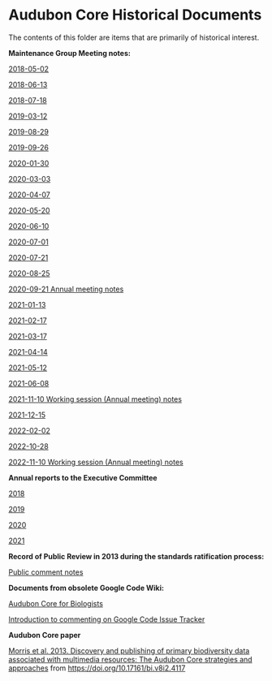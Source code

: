 # Audubon Core Historical Documents

The contents of this folder are items that are primarily of historical interest.

**Maintenance Group Meeting notes:**

[2018-05-02](2018-05-02-hangout-notes.pdf)

[2018-06-13](2018-06-13-hangout-notes.pdf)

[2018-07-18](2018-07-18-hangout-notes.pdf)

[2019-03-12](2019-03-12-hangout-notes.pdf)

[2019-08-29](2019-08-29-meeting-notes.pdf)

[2019-09-26](2019-09-26-meeting-notes.pdf)

[2020-01-30](2020-01-30-meeting-notes.pdf)

[2020-03-03](2020-03-03-meeting-notes.pdf)

[2020-04-07](2020-04-07-meeting-notes.pdf)

[2020-05-20](2020-05-20-meeting-notes.pdf)

[2020-06-10](2020-06-10-meeting-notes.pdf)

[2020-07-01](2020-07-01-meeting-notes.pdf)

[2020-07-21](2020-07-21-meeting-notes.pdf)

[2020-08-25](2020-05-25-meeting-notes.pdf)

[2020-09-21 Annual meeting notes](2020-09-21-annual-meeting-notes.pdf)

[2021-01-13](2021-01-13-meeting-notes.pdf)

[2021-02-17](2021-02-17-meeting-notes.pdf)

[2021-03-17](2021-03-17-meeting-notes.pdf)

[2021-04-14](2021-04-14-meeting-notes.pdf)

[2021-05-12](2021-05-12-meeting-notes.pdf)

[2021-06-08](2021-06-08-meeting-notes.pdf)

[2021-11-10 Working session (Annual meeting) notes](2021-11-10-working-session-notes.pdf)

[2021-12-15](2021-12-15-meeting-notes.pdf)

[2022-02-02](2022-02-02-meeting-notes.pdf)

[2022-10-28](2022-10-28-meeting-notes.pdf)

[2022-11-10 Working session (Annual meeting) notes](2022-11-10-working-session-notes.pdf)

**Annual reports to the Executive Committee**

[2018](ac-2018-annual-report.md)

[2019](ac-2019-annual-report.md)

[2020](ac-2020-annual-report.pdf)

[2021](ac-2021-annual-report.md)

**Record of Public Review in 2013 during the standards ratification process:**

[Public comment notes](RecordOfPublicReview.md)


**Documents from obsolete Google Code Wiki:**

[Audubon Core for Biologists](wiki/AC_ForBiologists.wiki)

[Introduction to commenting on Google Code Issue Tracker](wiki/AboutIssueTracker.wiki)

**Audubon Core paper**

[Morris et al. 2013. Discovery and publishing of primary biodiversity data associated with multimedia resources: The Audubon Core strategies and approaches](morris-et-al-2013-audubon-core.pdf) from <https://doi.org/10.17161/bi.v8i2.4117>
